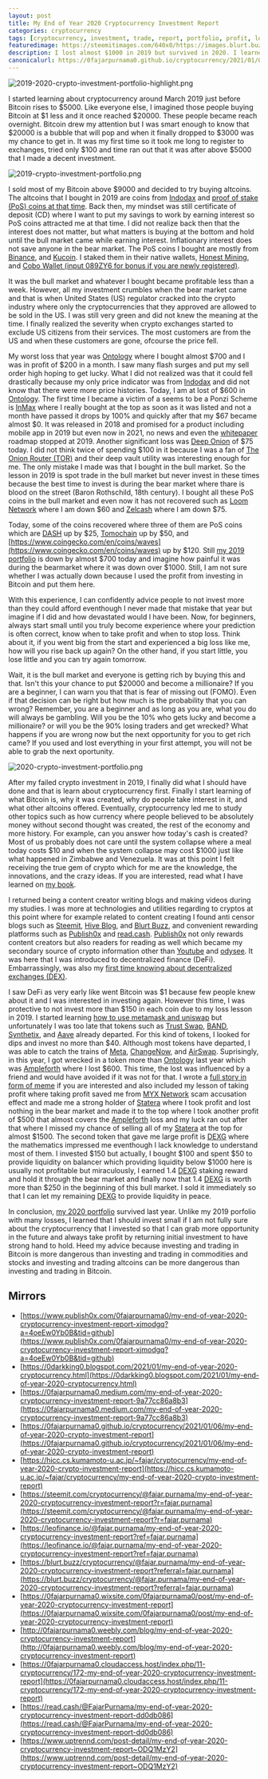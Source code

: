 ```yaml
---
layout: post
title: My End of Year 2020 Cryptocurrency Investment Report
categories: cryptocurrency
tags: [cryptocurrency, investment, trade, report, portfolio, profit, loss]
featuredimage: https://steemitimages.com/640x0/https://images.blurt.buzz/DQmWJ5MTyxZ41znGFDMYjbCLLLmCTu3mJrtDcNFiF9Pwx18/2019-2020-crypto-investment-portfolio-highlight.png
description: I lost almost $1000 in 2019 but survived in 2020. I learned that I should invest small so that I can grab more opportunity in the future.
canonicalurl: https://0fajarpurnama0.github.io/cryptocurrency/2021/01/06/my-end-of-year-2020-crypto-investment-report
---
```

![2019-2020-crypto-investment-portfolio-highlight.png](https://steemitimages.com/640x0/https://images.blurt.buzz/DQmWJ5MTyxZ41znGFDMYjbCLLLmCTu3mJrtDcNFiF9Pwx18/2019-2020-crypto-investment-portfolio-highlight.png)

I started learning about cryptocurrency around March 2019 just before Bitcoin rises to $5000\. Like everyone else, I imagined those people buying Bitcoin at $1 less and it once reached $20000\. These people became reach overnight. Bitcoin drew my attention but I was smart enough to know that $20000 is a bubble that will pop and when it finally dropped to $3000 was my chance to get in. It was my first time so it took me long to register to exchanges, tried only $100 and time ran out that it was after above $5000 that I made a decent investment.

![2019-crypto-investment-portfolio.png](https://steemitimages.com/640x0/https://images.blurt.buzz/DQmbVmMzTGBtUHr1K73tBLT9wifYqSeezJsTWYUQGXcK4jK/2019-crypto-investment-portfolio.png)

I sold most of my Bitcoin above $9000 and decided to try buying altcoins. The altcoins that I bought in 2019 are coins from [Indodax](https://indodax.com/ref/0fajarpurnama0/1) and [proof of stake (PoS) coins at that time](https://0darkking0.blogspot.com/2019/06/list-of-cryptocurrency-coins-that-i.html). Back then, my mindset was still certificate of deposit (CD) where I want to put my savings to work by earning interest so PoS coins attracted me at that time. I did not realize back then that the interest does not matter, but what matters is buying at the bottom and hold until the bull market came while earning interest. Inflationary interest does not save anyone in the bear market. The PoS coins I bought are mostly from [Binance](https://www.binance.com/en/register?ref=G4W93SBU), and [Kucoin](https://www.kucoin.com/?rcode=xgHf1b). I staked them in their native wallets, [Honest Mining](https://honestmining.com/ref/0fajarpurnama0), and [Cobo Wallet (input 089ZY6 for bonus if you are newly registered)](https://cobo.com).

It was the bull market and whatever I bought became profitable less than a week. However, all my investment crumbles when the bear market came and that is when United States (US) regulator cracked into the crypto industry where only the cryptocurrencies that they approved are allowed to be sold in the US. I was still very green and did not knew the meaning at the time. I finally realized the severity when crypto exchanges started to exclude US citizens from their services. The most customers are from the US and when these customers are gone, ofcourse the price fell.

My worst loss that year was [Ontology](https://www.coingecko.com/en/coins/ontology) where I bought almost $700 and I was in profit of $200 in a month. I saw many flash surges and put my sell order high hoping to get lucky. What I did not realized was that it could fell drastically because my only price indicator was from [Indodax](https://indodax.com/ref/0fajarpurnama0/1) and did not know that there were more price histories. Today, I am at lost of $600 in [Ontology](https://www.coingecko.com/en/coins/ontology). The first time I became a victim of a seems to be a Ponzi Scheme is [InMax](https://www.coingecko.com/en/coins/inmax) where I really bought at the top as soon as it was listed and not a month have passed it drops by 100% and quickly after that my $67 became almost $0\. It was released in 2018 and promised for a product including mobile app in 2019 but even now in 2021, no news and even the [whitepaper](https://www.inmax.live/public/whitepaper_3.pdf) roadmap stopped at 2019\. Another significant loss was [Deep Onion](https://www.coingecko.com/en/coins/deeponion) of $75 today. I did not think twice of spending $100 in it because I was a fan of [The Onion Router (TOR)](https://0fajarpurnama0.github.io/internet/2020/04/25/bypass-censorship-tor) and their deep vault utility was interesting enough for me. The only mistake I made was that I bought in the bull market. So the lesson in 2019 is spot trade in the bull market but never invest in these times because the best time to invest is during the bear market where thare is blood on the street (Baron Rothschild, 18th century). I bought all these PoS coins in the bull market and even now it has not recovered such as [Loom Network](https://www.coingecko.com/en/coins/loom-network) where I am down $60 and [Zelcash](https://www.coingecko.com/en/coins/zelcash) where I am down $75.

Today, some of the coins recovered where three of them are PoS coins which are [DASH](https://www.coingecko.com/en/coins/dash) up by $25, [Tomochain](https://www.coingecko.com/en/coins/tomochain) up by $50, and [https://www.coingecko.com/en/coins/waves](https://www.coingecko.com/en/coins/waves) up by $120\. Still [my 2019 portfolio](https://0fajarpurnama0.github.io/cryptocurrency/2020/08/13/crypto-portfolio-2019.html) is down by almost $700 today and imagine how painful it was during the bearmarket where it was down over $1000\. Still, I am not sure whether I was actually down because I used the profit from investing in Bitcoin and put them here.

With this experience, I can confidently advice people to not invest more than they could afford eventhough I never made that mistake that year but imagine if I did and how devastated would I have been. Now, for beginners, always start small until you truly become experience where your prediction is often correct, know when to take profit and when to stop loss. Think about it, if you went big from the start and experienced a big loss like me, how will you rise back up again? On the other hand, if you start little, you lose little and you can try again tomorrow.

Wait, it is the bull market and everyone is getting rich by buying this and that. Isn't this your chance to put $20000 and become a millionaire? If you are a beginner, I can warn you that that is fear of missing out (FOMO). Even if that decision can be right but how much is the probability that you can wrong? Remember, you are a beginner and as long as you are, what you do will always be gambling. Will you be the 10% who gets lucky and become a millionaire? or will you be the 90% losing traders and get wrecked? What happens if you are wrong now but the next opportunity for you to get rich came? If you used and lost everything in your first attempt, you will not be able to grab the next oportunity.

![2020-crypto-investment-portfolio.png](https://steemitimages.com/640x0/https://images.blurt.buzz/DQmc7HEmatZcUheAH655vR5G53BEGwAvFtujNUzDJ1fSdaX/2020-crypto-investment-portfolio.png)

After my failed crypto investment in 2019, I finally did what I should have done and that is learn about cryptocurrency first. Finally I start learning of what Bitcoin is, why it was created, why do people take interest in it, and what other altcoins offered. Eventually, cryptocurrency led me to study other topics such as how currency where people believed to be absolutely money without second thought was created, the rest of the economy and more history. For example, can you answer how today's cash is created? Most of us probably does not care until the system collapse where a meal today costs $10 and when the system collapse may cost $1000 just like what happened in Zimbabwe and Venezuela. It was at this point I felt receiving the true gem of crypto which for me are the knowledge, the innovations, and the crazy ideas. If you are interested, read what I have learned on [my book](https://www.publish0x.com/cryptocurrency-101-for-users?a=4oeEw0Yb0B&tid=2020investmentreport).

I returned being a content creator writing blogs and making videos during my studies. I was more at technologies and utilities regarding to cryptos at this point where for example related to content creating I found anti censor blogs such as [Steemit](https://steemit.com/@fajar.purnama?r=fajar.purnama), [Hive Blog](https://hiveonboard.com/?ref=fajar.purnama), and [Blurt Buzz](https://register.blurt.buzz/?referral=fajar.purnama), and convenient rewarding platforms such as [Publish0x](https://www.publish0x.com/@0fajarpurnama0?a=4oeEw0Yb0B&tid=2020investmentreport) and [read.cash](https://read.cash/r/FajarPurnama). [Publish0x](https://www.publish0x.com/@0fajarpurnama0?a=4oeEw0Yb0B&tid=2020investmentreport) not only rewards content creators but also readers for reading as well which became my secondary source of crypto information other than [Youtube](https://www.youtube.com/c/PurnamaABC) and [odysee](https://odysee.com/$/invite/@0fajarpurnama0:e). It was here that I was introduced to decentralized finance (DeFi). Embarrassingly, was also my [first time knowing about decentralized exchanges (DEX)](https://blurt.buzz/cryptoulogs/@fajar.purnama/essential-user-interface-checklist-for-atomic-wallet?referral=fajar.purnama).

I saw DeFi as very early like went Bitcoin was $1 because few people knew about it and I was interested in investing again. However this time, I was protective to not invest more than $150 in each coin due to my loss lesson in 2019\. I started learning [how to use metamask and uniswap](https://odysee.com/@0fajarpurnama0:e/getting-started-with-dex-metamask-and:3) but unfortunately I was too late that tokens such as [Trust Swap](https://www.coingecko.com/en/coins/trustswap), [BAND](https://www.coingecko.com/en/coins/band-protocol), [Synthetix](https://www.coingecko.com/en/coins/synthetix-network-token), and [Aave](https://www.coingecko.com/en/coins/aave-old) already departed. For this kind of tokens, I looked for dips and invest no more than $40\. Although most tokens have departed, I was able to catch the trains of [Meta](https://www.coingecko.com/en/coins/meta), [ChangeNow](https://0fajarpurnama0.github.io/cryptocurrency/2020/07/19/changenow-non-custodial-exchange-widget), and [AirSwap](https://www.coingecko.com/en/coins/airswap). Suprisingly, in this year, I got wrecked in a token more than [Ontology](https://www.coingecko.com/en/coins/ontology) last year which was [Ampleforth](https://www.coingecko.com/en/coins/ampleforth) where I lost $600\. This time, the lost was influenced by a friend and would have avoided if it was not for that. I wrote a [full story in form of meme](https://0fajarpurnama0.github.io/cryptocurrency/2020/12/04/my-first-big-wreck-in-trading-ampl) if you are interested and also included my lesson of taking profit where taking profit saved me from [MYX Network](https://www.coingecko.com/en/coins/myx-network) scam accusation effect and made me a strong holder of [Statera](https://0fajarpurnama0.github.io/cryptocurrency/2020/08/08/statera-twist-deflation-balancer) where I took profit and lost nothing in the bear market and made it to the top where I took another profit of $500 that almost covers the [Ampleforth](https://www.coingecko.com/en/coins/ampleforth) loss and my luck ran out after that where I missed my chance of selling all of my [Statera](https://www.coingecko.com/en/coins/statera) at the top for almost $1500\. The second token that gave me large profit is [DEXG](https://0fajarpurnama0.github.io/cryptocurrency/2020/10/20/dexg-samm-flowchain) where the mathematics impressed me eventhough I lack knowledge to understand most of them. I invested $150 but actually, I bought $100 and spent $50 to provide liquidity on balancer which providing liquidity below $1000 here is usually not profitable but miraculously, I earned 1.4 [DEXG](https://www.coingecko.com/en/coins/dextoken-governance) staking reward and hold it through the bear market and finally now that 1.4 [DEXG](https://www.coingecko.com/en/coins/dextoken-governance) is worth more than $250 in the beginning of this bull market. I sold it immediately so that I can let my remaining [DEXG](https://www.coingecko.com/en/coins/dextoken-governance) to provide liquidity in peace.

In conclusion, [my 2020 portfolio](https://0fajarpurnama0.github.io/cryptocurrency/2020/08/11/crypto-portfolio-2020.html) survived last year. Unlike my 2019 porfolio with many losses, I learned that I should invest small if I am not fully sure about the cryptocurrency that I invested so that I can grab more opportunity in the future and always take profit by returning initial investment to have strong hand to hold. Heed my advice because investing and trading in Bitcoin is more dangerous than investing and trading in commodities and stocks and investing and trading altcoins can be more dangerous than investing and trading in Bitcoin.

## Mirrors

*   [https://www.publish0x.com/0fajarpurnama0/my-end-of-year-2020-cryptocurrency-investment-report-xjmodgq?a=4oeEw0Yb0B&tid=github](https://www.publish0x.com/0fajarpurnama0/my-end-of-year-2020-cryptocurrency-investment-report-xjmodgq?a=4oeEw0Yb0B&tid=github)
*   [https://0darkking0.blogspot.com/2021/01/my-end-of-year-2020-cryptocurrency.html](https://0darkking0.blogspot.com/2021/01/my-end-of-year-2020-cryptocurrency.html)
*   [https://0fajarpurnama0.medium.com/my-end-of-year-2020-cryptocurrency-investment-report-9a77cc86a8b3](https://0fajarpurnama0.medium.com/my-end-of-year-2020-cryptocurrency-investment-report-9a77cc86a8b3)
*   [https://0fajarpurnama0.github.io/cryptocurrency/2021/01/06/my-end-of-year-2020-crypto-investment-report](https://0fajarpurnama0.github.io/cryptocurrency/2021/01/06/my-end-of-year-2020-crypto-investment-report)
*   [https://hicc.cs.kumamoto-u.ac.jp/~fajar/cryptocurrency/my-end-of-year-2020-crypto-investment-report](https://hicc.cs.kumamoto-u.ac.jp/~fajar/cryptocurrency/my-end-of-year-2020-crypto-investment-report)
*   [https://steemit.com/cryptocurrency/@fajar.purnama/my-end-of-year-2020-cryptocurrency-investment-report?r=fajar.purnama](https://steemit.com/cryptocurrency/@fajar.purnama/my-end-of-year-2020-cryptocurrency-investment-report?r=fajar.purnama)
*   [https://leofinance.io/@fajar.purnama/my-end-of-year-2020-cryptocurrency-investment-report?ref=fajar.purnama](https://leofinance.io/@fajar.purnama/my-end-of-year-2020-cryptocurrency-investment-report?ref=fajar.purnama)
*   [https://blurt.buzz/cryptocurrency/@fajar.purnama/my-end-of-year-2020-cryptocurrency-investment-report?referral=fajar.purnama](https://blurt.buzz/cryptocurrency/@fajar.purnama/my-end-of-year-2020-cryptocurrency-investment-report?referral=fajar.purnama)
*   [https://0fajarpurnama0.wixsite.com/0fajarpurnama0/post/my-end-of-year-2020-cryptocurrency-investment-report](https://0fajarpurnama0.wixsite.com/0fajarpurnama0/post/my-end-of-year-2020-cryptocurrency-investment-report)
*   [http://0fajarpurnama0.weebly.com/blog/my-end-of-year-2020-cryptocurrency-investment-report](http://0fajarpurnama0.weebly.com/blog/my-end-of-year-2020-cryptocurrency-investment-report)
*   [https://0fajarpurnama0.cloudaccess.host/index.php/11-cryptocurrency/172-my-end-of-year-2020-cryptocurrency-investment-report](https://0fajarpurnama0.cloudaccess.host/index.php/11-cryptocurrency/172-my-end-of-year-2020-cryptocurrency-investment-report)
*   [https://read.cash/@FajarPurnama/my-end-of-year-2020-cryptocurrency-investment-report-dd0db086](https://read.cash/@FajarPurnama/my-end-of-year-2020-cryptocurrency-investment-report-dd0db086)
*   [https://www.uptrennd.com/post-detail/my-end-of-year-2020-cryptocurrency-investment-report~ODQ1MzY2](https://www.uptrennd.com/post-detail/my-end-of-year-2020-cryptocurrency-investment-report~ODQ1MzY2)